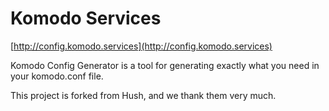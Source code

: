 # Komodo Services 

[http://config.komodo.services](http://config.komodo.services)

Komodo Config Generator is a tool for generating exactly what you need in your komodo.conf file. 


This project is forked from Hush, and we thank them very much. 
